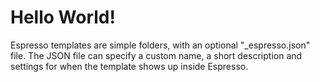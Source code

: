 Hello World!
============

Espresso templates are simple folders, with an optional "_espresso.json" file. The JSON file can specify a custom name, a short description and settings for when the template shows up inside Espresso.